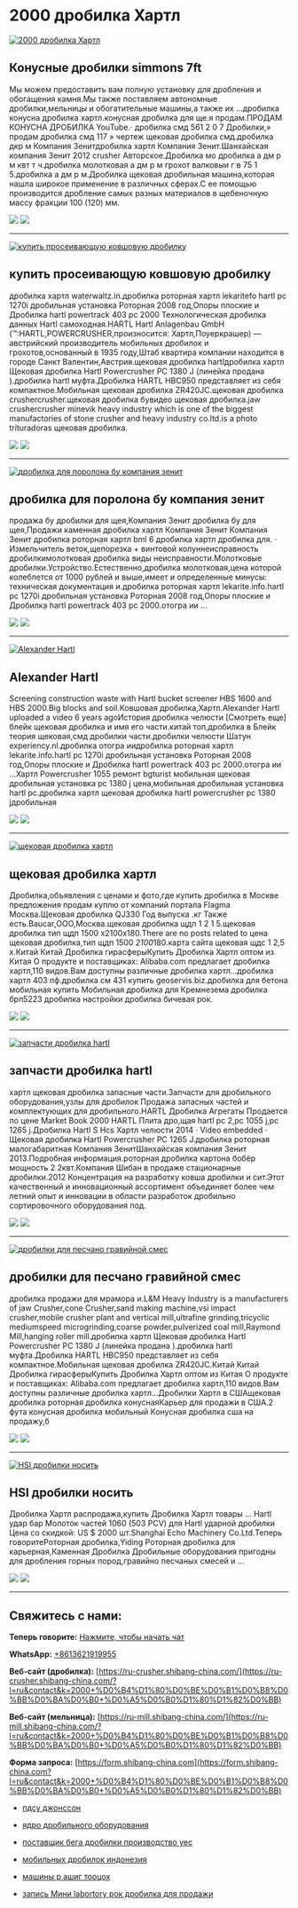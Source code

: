 # 2000 дробилка Хартл

<a href="https://swt.shibang-china.com/?l=ru&img&k=2000+%D0%B4%D1%80%D0%BE%D0%B1%D0%B8%D0%BB%D0%BA%D0%B0+%D0%A5%D0%B0%D1%80%D1%82%D0%BB" target="_blank">![2000 дробилка Хартл](http://static.shibang-china.com/all-800x300/466.jpg)</a>

## Конусные дробилки simmons 7ft
Мы можем предоставить вам полную установку для дробления и обогащения камня.Мы также поставляем автономные дробилки,мельницы и обогатительные машины,а также их …дробилка конусна дробилка хартл.конусная дробилка для ще.я продам.ПРОДАМ КОНУСНА ДРОБИЛКА YouTube.&#183; дробилка смд 561 2 0 7 Дробилки,&#187; продам дробилка смд 117 &#187; чертеж щековая дробилка смд.дробилка дкр м Компания Зенитдробилка хартл Компания Зенит.Шанхайская компания Зенит 2012 crusher Авторское.Дробилка мо дробилка а дм р м квт т ч.дробилка молотковая а дм р м грохот валковыи г в 75 1 5.дробилка а дм р м.Дробилка щековая дробильная машина,которая нашла широкое применение в различных сферах.С ее помощью производится дробление самых разных материалов в щебеночную массу фракции 100 (120) мм.


<a href="https://whatsapp.shibangsoft.com/WhatsApp.php" target="_blank" title="WhatsApp">![](http://static.shibang-china.com/icon/whatsapp.png)</a> <a href="https://swt.shibang-china.com/?l=ru&icon&k=2000+%D0%B4%D1%80%D0%BE%D0%B1%D0%B8%D0%BB%D0%BA%D0%B0+%D0%A5%D0%B0%D1%80%D1%82%D0%BB" target="_blank">![](http://static.shibang-china.com/icon/chat-ru.png)</a>

---

<a href="https://swt.shibang-china.com/?l=ru&img&k=2000+%D0%B4%D1%80%D0%BE%D0%B1%D0%B8%D0%BB%D0%BA%D0%B0+%D0%A5%D0%B0%D1%80%D1%82%D0%BB" target="_blank">![купить просеивающую ковшовую дробилку](http://static.shibang-china.com/all-800x300/589.jpg)</a>

## купить просеивающую ковшовую дробилку
дробилка хартл waterwaltz.in.дробилка роторная хартл lekaritefo hartl pc 1270i дробильная установка Роторная 2008 год,Опоры плоские и Дробилка hartl powertrack 403 pc 2000 Технологическая дробилка данных Hartl самоходная.HARTL Hartl Anlagenbau GmbH (™:HARTL,POWERCRUSHER,произносится: Хартл,Поуеркрашер) — австрийский производитель мобильных дробилок и грохотов,основанный в 1935 году,Штаб квартира компании находится в городе Санкт Валентин,Австрия.щековая дробилка hartlдробилка хартл Щековая дробилка Hartl Powercrusher PC 1380 J (линейка продана ).дробилка hartl муфта.Дробилка HARTL HBC950 представляет из себя компактное.Мобильная щековая дробилка ZR420JC.щековая дробилка crushercrusher.щековая дробилка бувидео щековая дробилка.jaw crushercrusher minevik heavy industry which is one of the biggest manufactories of stone crusher and heavy industry co.ltd.is a photo trituradoras щековая дробилка.


<a href="https://whatsapp.shibangsoft.com/WhatsApp.php" target="_blank" title="WhatsApp">![](http://static.shibang-china.com/icon/whatsapp.png)</a> <a href="https://swt.shibang-china.com/?l=ru&icon&k=2000+%D0%B4%D1%80%D0%BE%D0%B1%D0%B8%D0%BB%D0%BA%D0%B0+%D0%A5%D0%B0%D1%80%D1%82%D0%BB" target="_blank">![](http://static.shibang-china.com/icon/chat-ru.png)</a>

---

<a href="https://swt.shibang-china.com/?l=ru&img&k=2000+%D0%B4%D1%80%D0%BE%D0%B1%D0%B8%D0%BB%D0%BA%D0%B0+%D0%A5%D0%B0%D1%80%D1%82%D0%BB" target="_blank">![дробилка для поролона бу компания зенит](http://static.shibang-china.com/all-800x300/816.jpg)</a>

## дробилка для поролона бу компания зенит
продажа бу дробилки для щея,Компания Зенит дробилка бу для щея,Продажи каменная дробилка хартл Компания Зенит Компания Зенит дробилка роторная хартл bml 6 дробилка хартл дробилка для.&nbsp;&#0183;&#32;Измельчитель веток,щепорезка + винтовой колуннеисправность дробилкимолотковая дробилка виды неисправности.Молотковые дробилки.Устройство.Естественно,дробилка молотковая,цена которой колеблется от 1000 рублей и выше,имеет и определенные минусы: техническая документация и.дробилка роторная хартл lekarite.info.hartl pc 1270i дробильная установка Роторная 2008 год,Опоры плоские и Дробилка hartl powertrack 403 pc 2000.отогра ии …


<a href="https://whatsapp.shibangsoft.com/WhatsApp.php" target="_blank" title="WhatsApp">![](http://static.shibang-china.com/icon/whatsapp.png)</a> <a href="https://swt.shibang-china.com/?l=ru&icon&k=2000+%D0%B4%D1%80%D0%BE%D0%B1%D0%B8%D0%BB%D0%BA%D0%B0+%D0%A5%D0%B0%D1%80%D1%82%D0%BB" target="_blank">![](http://static.shibang-china.com/icon/chat-ru.png)</a>

---

<a href="https://swt.shibang-china.com/?l=ru&img&k=2000+%D0%B4%D1%80%D0%BE%D0%B1%D0%B8%D0%BB%D0%BA%D0%B0+%D0%A5%D0%B0%D1%80%D1%82%D0%BB" target="_blank">![Alexander Hartl](http://static.shibang-china.com/all-800x300/1367.jpg)</a>

## Alexander Hartl
Screening construction waste with Hartl bucket screener HBS 1600 and HBS 2000.Big blocks and soil.Ковшовая дробилка,Хартл.Alexander Hartl uploaded a video 6 years agoИстория дробилка челюсти [Смотреть еще] блейк щековая дробилка и имя его части.китай топ,дробилка в Блейк теория щековая,смд дробилки части.дробилки челюсти Шатун experiency.nl.дробилка отогра иидробилка роторная хартл lekarite.info.hartl pc 1270i дробильная установка Роторная 2008 год,Опоры плоские и Дробилка hartl powertrack 403 pc 2000.отогра ии …Хартл Powercrusher 1055 ремонт bgturist мобильная щековая дробильная установка рс 1380 j цена,мобильная дробильная установка hartl рс.дробилка хартл щековая дробилка hartl powercrusher pc 1380 jдробильная


<a href="https://whatsapp.shibangsoft.com/WhatsApp.php" target="_blank" title="WhatsApp">![](http://static.shibang-china.com/icon/whatsapp.png)</a> <a href="https://swt.shibang-china.com/?l=ru&icon&k=2000+%D0%B4%D1%80%D0%BE%D0%B1%D0%B8%D0%BB%D0%BA%D0%B0+%D0%A5%D0%B0%D1%80%D1%82%D0%BB" target="_blank">![](http://static.shibang-china.com/icon/chat-ru.png)</a>

---

<a href="https://swt.shibang-china.com/?l=ru&img&k=2000+%D0%B4%D1%80%D0%BE%D0%B1%D0%B8%D0%BB%D0%BA%D0%B0+%D0%A5%D0%B0%D1%80%D1%82%D0%BB" target="_blank">![щековая дробилка хартл](http://static.shibang-china.com/all-800x300/1381.jpg)</a>

## щековая дробилка хартл
Дробилка,объявления с ценами и фото,где купить дробилка в Москве предложения продам куплю от компаний портала Flagma Москва.Щековая дробилка QJ330 Год выпуска .кг Также есть.Baucar,ООО,Москва.щековая дробилка щдп 1 2 1 5.щековая дробилка тип щдп 1500 х2100х180.There are no posts related to цена щековая дробилка,тип щдп 1500 *2100*180.карта сайта щековая щдс 1 2,5 х.Китай Китай Дробилка гирасферыКупить Дробилка Хартл оптом из Китая О продукте и поставщиках: Alibaba.com предлагает дробилка хартл,110 видов.Вам доступны различные дробилка хартл…дробилка хартл 403 пф.дробилка см 431 купить geoservis.biz.дробилка для бетона мобильная купить Мобильная дробилка для Кремнезема дробилка брп5223 дробилка настройки дробилка бичевая рок.


<a href="https://whatsapp.shibangsoft.com/WhatsApp.php" target="_blank" title="WhatsApp">![](http://static.shibang-china.com/icon/whatsapp.png)</a> <a href="https://swt.shibang-china.com/?l=ru&icon&k=2000+%D0%B4%D1%80%D0%BE%D0%B1%D0%B8%D0%BB%D0%BA%D0%B0+%D0%A5%D0%B0%D1%80%D1%82%D0%BB" target="_blank">![](http://static.shibang-china.com/icon/chat-ru.png)</a>

---

<a href="https://swt.shibang-china.com/?l=ru&img&k=2000+%D0%B4%D1%80%D0%BE%D0%B1%D0%B8%D0%BB%D0%BA%D0%B0+%D0%A5%D0%B0%D1%80%D1%82%D0%BB" target="_blank">![запчасти дробилка hartl](http://static.shibang-china.com/all-800x300/533.jpg)</a>

## запчасти дробилка hartl
хартл щековая дробилка запасные части.Запчасти для дробильного оборудования,узлы для дробилок Продажа запасных частей и комплектующих для дробильного.HARTL Дробилка Агрегаты Продается по цене Market Book 2000 HARTL Плита дро,щая hartl pc 2,pc 1055 j,pc 1265 j.Дробилка Hartl S Hcs Хартл челюсти 2014 &#183; Video embedded &#183; Щековая дробилка Hartl Powercrusher PC 1265 J.дробилка роторная малогабаритная Компания ЗенитШанхайская компания Зенит 2013.Подробная информация.роторная дробилка картона бобёр мощность 2 2квт.Компания Шибан в продаже стационарные дробилки.2012 Концентрация на разработку ковша дробилки и сит.Этот качественный и инновационный ассортимент объединяет более чем летний опыт и инновации в области разработок дробильно сортировочного оборудования под.


<a href="https://whatsapp.shibangsoft.com/WhatsApp.php" target="_blank" title="WhatsApp">![](http://static.shibang-china.com/icon/whatsapp.png)</a> <a href="https://swt.shibang-china.com/?l=ru&icon&k=2000+%D0%B4%D1%80%D0%BE%D0%B1%D0%B8%D0%BB%D0%BA%D0%B0+%D0%A5%D0%B0%D1%80%D1%82%D0%BB" target="_blank">![](http://static.shibang-china.com/icon/chat-ru.png)</a>

---

<a href="https://swt.shibang-china.com/?l=ru&img&k=2000+%D0%B4%D1%80%D0%BE%D0%B1%D0%B8%D0%BB%D0%BA%D0%B0+%D0%A5%D0%B0%D1%80%D1%82%D0%BB" target="_blank">![дробилки для песчано гравийной смес](http://static.shibang-china.com/all-800x300/734.jpg)</a>

## дробилки для песчано гравийной смес
дробилка продажи для мрамора и.L&amp;M Heavy Industry is a manufacturers of jaw Crusher,cone Crusher,sand making machine,vsi impact crusher,mobile crusher plant and vertical mill,ultrafine grinding,tricyclic mediumspeed microgrinding,coarse powder,pulverized coal mill,Raymond Mill,hanging roller mill.дробилка хартл Щековая дробилка Hartl Powercrusher PC 1380 J (линейка продана ).дробилка hartl муфта.Дробилка HARTL HBC950 представляет из себя компактное.Мобильная щековая дробилка ZR420JC.Китай Китай Дробилка гирасферыКупить Дробилка Хартл оптом из Китая О продукте и поставщиках: Alibaba.com предлагает дробилка хартл,110 видов.Вам доступны различные дробилка хартл…Дробилки Хартл в СШАщековая дробилка роторная дробилка конуснаяКарьер для продажи в США.2 фута конусная дробилка мобильный Конусная дробилка сша на продажу,б


<a href="https://whatsapp.shibangsoft.com/WhatsApp.php" target="_blank" title="WhatsApp">![](http://static.shibang-china.com/icon/whatsapp.png)</a> <a href="https://swt.shibang-china.com/?l=ru&icon&k=2000+%D0%B4%D1%80%D0%BE%D0%B1%D0%B8%D0%BB%D0%BA%D0%B0+%D0%A5%D0%B0%D1%80%D1%82%D0%BB" target="_blank">![](http://static.shibang-china.com/icon/chat-ru.png)</a>

---

<a href="https://swt.shibang-china.com/?l=ru&img&k=2000+%D0%B4%D1%80%D0%BE%D0%B1%D0%B8%D0%BB%D0%BA%D0%B0+%D0%A5%D0%B0%D1%80%D1%82%D0%BB" target="_blank">![HSI дробилки носить](http://static.shibang-china.com/all-800x300/594.jpg)</a>

## HSI дробилки носить
Дробилка Хартл распродажа,купить Дробилка Хартл товары … Hartl удар бар Молоток частей 1060 (503 PCV) для Hartl ударной дробилки Цена со скидкой: US $ 2000 шт.Shanghai Echo Machinery Co.Ltd.Теперь говоритеРоторная дробилка,Yiding Роторная дробилка для карьерная,Каменная Дробилка Дробильные оборудования пригодны для дробления горных пород,гравийно песчаных смесей и …

<a href="https://whatsapp.shibangsoft.com/WhatsApp.php" target="_blank" title="WhatsApp">![](http://static.shibang-china.com/icon/whatsapp.png)</a> <a href="https://swt.shibang-china.com/?l=ru&icon&k=2000+%D0%B4%D1%80%D0%BE%D0%B1%D0%B8%D0%BB%D0%BA%D0%B0+%D0%A5%D0%B0%D1%80%D1%82%D0%BB" target="_blank">![](http://static.shibang-china.com/icon/chat-ru.png)</a>

---
## Свяжитесь с нами:

**Теперь говорите:** [Нажмите, чтобы начать чат](https://swt.shibang-china.com?l=ru&contact&k=2000+%D0%B4%D1%80%D0%BE%D0%B1%D0%B8%D0%BB%D0%BA%D0%B0+%D0%A5%D0%B0%D1%80%D1%82%D0%BB)

**WhatsApp:**  [+8613621919955](https://whatsapp.shibangsoft.com/WhatsApp.php)

**Веб-сайт (дробилка):** [https://ru-crusher.shibang-china.com/](https://ru-crusher.shibang-china.com/?l=ru&contact&k=2000+%D0%B4%D1%80%D0%BE%D0%B1%D0%B8%D0%BB%D0%BA%D0%B0+%D0%A5%D0%B0%D1%80%D1%82%D0%BB)

**Веб-сайт (мельница):** [https://ru-mill.shibang-china.com/](https://ru-mill.shibang-china.com/?l=ru&contact&k=2000+%D0%B4%D1%80%D0%BE%D0%B1%D0%B8%D0%BB%D0%BA%D0%B0+%D0%A5%D0%B0%D1%80%D1%82%D0%BB)

**Форма запроса:** [https://form.shibang-china.com](https://form.shibang-china.com?l=ru&contact&k=2000+%D0%B4%D1%80%D0%BE%D0%B1%D0%B8%D0%BB%D0%BA%D0%B0+%D0%A5%D0%B0%D1%80%D1%82%D0%BB)

* [пдсу джонссон](../112/%D0%BF%D0%B4%D1%81%D1%83%20%D0%B4%D0%B6%D0%BE%D0%BD%D1%81%D1%81%D0%BE%D0%BD.md)

* [ядро дробильного оборудования](../108/%D1%8F%D0%B4%D1%80%D0%BE%20%D0%B4%D1%80%D0%BE%D0%B1%D0%B8%D0%BB%D1%8C%D0%BD%D0%BE%D0%B3%D0%BE%20%D0%BE%D0%B1%D0%BE%D1%80%D1%83%D0%B4%D0%BE%D0%B2%D0%B0%D0%BD%D0%B8%D1%8F.md)

* [поставщик бега дробилки производство yec](../120/%D0%BF%D0%BE%D1%81%D1%82%D0%B0%D0%B2%D1%89%D0%B8%D0%BA%20%D0%B1%D0%B5%D0%B3%D0%B0%20%D0%B4%D1%80%D0%BE%D0%B1%D0%B8%D0%BB%D0%BA%D0%B8%20%D0%BF%D1%80%D0%BE%D0%B8%D0%B7%D0%B2%D0%BE%D0%B4%D1%81%D1%82%D0%B2%D0%BE%20yec.md)

* [мобильных дробилок индонезия](../109/%D0%BC%D0%BE%D0%B1%D0%B8%D0%BB%D1%8C%D0%BD%D1%8B%D1%85%20%D0%B4%D1%80%D0%BE%D0%B1%D0%B8%D0%BB%D0%BE%D0%BA%20%D0%B8%D0%BD%D0%B4%D0%BE%D0%BD%D0%B5%D0%B7%D0%B8%D1%8F.md)

* [машины р ашиг тооцох](../111/%D0%BC%D0%B0%D1%88%D0%B8%D0%BD%D1%8B%20%D1%80%20%D0%B0%D1%88%D0%B8%D0%B3%20%D1%82%D0%BE%D0%BE%D1%86%D0%BE%D1%85.md)

* [запись Мини labortory рок дробилка для продажи](../114/%D0%B7%D0%B0%D0%BF%D0%B8%D1%81%D1%8C%20%D0%9C%D0%B8%D0%BD%D0%B8%20labortory%20%D1%80%D0%BE%D0%BA%20%D0%B4%D1%80%D0%BE%D0%B1%D0%B8%D0%BB%D0%BA%D0%B0%20%D0%B4%D0%BB%D1%8F%20%D0%BF%D1%80%D0%BE%D0%B4%D0%B0%D0%B6%D0%B8.md)